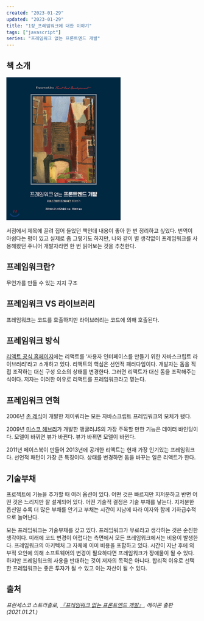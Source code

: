 ```yaml
---
created: "2023-01-29"
updated: "2023-01-29"
title: "1장_프레임워크에 대한 이야기"
tags: ["javascript"]
series: "프레임워크 없는 프론트엔드 개발"
---
```


## 책 소개


<div style="width: 300px; margin-right: auto;">

![book_cover](assets/book_cover.jpeg)

</div> 

서점에서 제목에 끌려 집어 들었던 책인데 내용이 좋아 한 번 정리하고 싶었다. 번역이 아쉽다는 평이 있고 실제로 좀 그렇기도 하지만, 나와 같이 별 생각없이 프레임워크를 사용해왔던 주니어 개발자라면 한 번 읽어보는 것을 추천한다.

## 프레임워크란?

무언가를 만들 수 있는 지지 구조

## 프레임워크 VS 라이브러리

프레임워크는 코드를 호출하지만 라이브러리는 코드에 의해 호출된다.

## 프레임워크 방식

[리액트 공식 홈페이지](https://ko.reactjs.org/)에는 리액트를 ‘사용자 인터페이스를 만들기 위한 자바스크립트 라이브러리’라고 소개하고 있다. 리액트의 핵심은 선언적 패러다임이다. 개발자는 돔을 직접 조작하는 대신 구성 요소의 상태를 변경한다. 그러면 리액트가 대신 돔을 조작해주는 식이다. 저자는 이러한 이유로 리액트를 프레임워크라고 믿는다.

## 프레임워크 연혁

2006년 [존 레식](https://ko.wikipedia.org/wiki/%EC%A1%B4_%EB%A0%88%EC%8B%9D)이 개발한 제이쿼리는 모든 자바스크립트 프레임워크의 모체가 됐다.

2009년 [미스코 헤브리](https://dev.to/mhevery)가 개발한 앵귤러JS의 가장 주목할 만한 기능은 데이터 바인딩이다. 모델이 바뀌면 뷰가 바뀐다. 뷰가 바뀌면 모델이 바뀐다.

2011년 페이스북이 만들어 2013년에 공개한 리액트는 현재 가장 인기있는 프레임워크다. 선언적 패턴이 가장 큰 특징이다. 상태를 변경하면 돔을 바꾸는 일은 리액트가 한다.

## 기술부채

프로젝트에 기능을 추가할 때 여러 옵션이 있다. 어떤 것은 빠르지만 지저분하고 반면 어떤 것은 느리지만 잘 설계되어 있다. 어떤 기술적 결정은 기술 부채를 낳는다. 지저분한 옵션일 수록 더 많은 부채를 안기고 부채는 시간이 지남에 따라 이자와 함께 기하급수적으로 늘어난다.

모든 프레임워크는 기술부채를 갖고 있다. 프레임워크가 무료라고 생각하는 것은 순진한 생각이다. 미래에 코드 변경이 어렵다는 측면에서 모든 프레임워크에서는 비용이 발생한다. 프레임워크의 아키텍처 그 자체에 이미 비용을 포함하고 있다. 시간이 지난 후에 외부적 요인에 의해 소프트웨어의 변경이 필요하다면 프레임워크가 장애물이 될 수 있다. 하지만 프레임워크의 사용을 반대하는 것이 저자의 목적은 아니다. 합리적 이유로 선택한 프레임워크는 좋은 투자가 될 수 있고 이는 자산이 될 수 있다.

## 출처
_프란세스코 스트라츨로, [『프레임워크 없는 프론트엔드 개발』](https://search.shopping.naver.com/book/search?bookTabType=ALL&pageIndex=1&pageSize=40&query=%ED%94%84%EB%A0%88%EC%9E%84%EC%9B%8C%ED%81%AC%20%EC%97%86%EB%8A%94%20%ED%94%84%EB%A1%A0%ED%8A%B8%EC%97%94%EB%93%9C%20%EA%B0%9C%EB%B0%9C&sort=REL), 에이콘 출판(2021.01.21.)_
